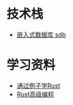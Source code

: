# 技术栈

* [嵌入式数据库 sdb](https://docs.rs/crate/sdb)

# 学习资料

* [通过例子学Rust](https://rustwiki.org/zh-CN/rust-by-example)
* [Rust高级编程](https://learnku.com/docs/nomicon/2018)
